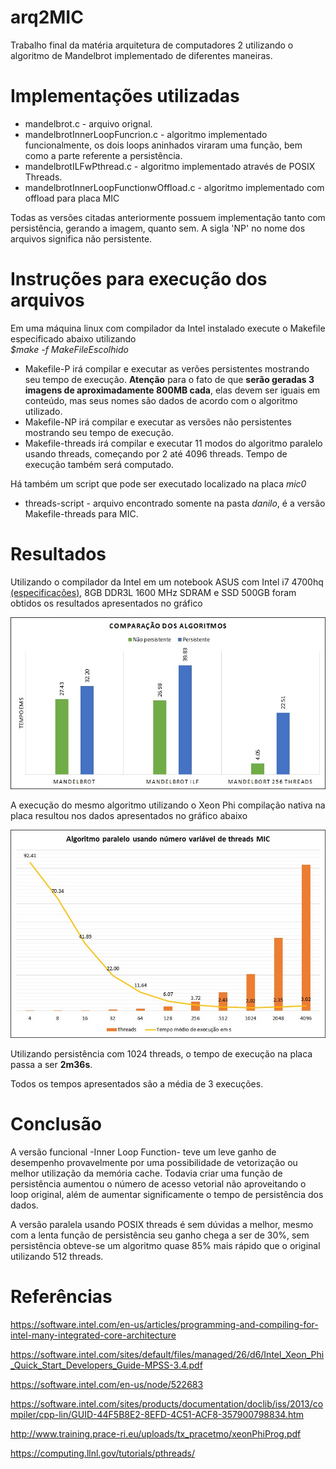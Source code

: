 # arq2MIC
Trabalho final da matéria arquitetura de computadores 2 utilizando o algoritmo de Mandelbrot implementado de diferentes maneiras.

# Implementações utilizadas
- mandelbrot.c - arquivo orignal.  
- mandelbrotInnerLoopFuncrion.c - algoritmo implementado funcionalmente, os dois loops aninhados viraram uma função, bem  como a parte referente a persistência.  
- mandelbrotILFwPthread.c - algoritmo implementado através de POSIX Threads.  
- mandelbrotInnerLoopFunctionwOffload.c - algoritmo implementado com offload para placa MIC

Todas as versões citadas anteriormente possuem implementação tanto com persistência, gerando a imagem, quanto sem. A sigla 'NP' no nome dos arquivos significa não persistente.

# Instruções para execução dos arquivos
Em uma máquina linux com compilador da Intel instalado execute o Makefile especificado abaixo utilizando  
*$make -f MakeFileEscolhido*
- Makefile-P irá compilar e executar as verões persistentes mostrando seu tempo de execução. **Atenção** para o fato de que **serão geradas 3 imagens de aproximadamente 800MB cada**, elas devem ser iguais em conteúdo, mas seus nomes são dados de acordo com o algoritmo utilizado.
- Makefile-NP irá compilar e executar as versões não persistentes mostrando seu tempo de execução.
- Makefile-threads irá compilar e executar 11 modos do algoritmo paralelo usando threads, começando por 2 até 4096 threads. Tempo de execução também será computado.  

Há também um script que pode ser executado localizado na placa *mic0*
- threads-script - arquivo encontrado somente na pasta *danilo*, é a versão Makefile-threads para MIC.

# Resultados
Utilizando o compilador da Intel em um notebook ASUS com Intel i7 4700hq [(especificações)](http://ark.intel.com/products/75116/Intel-Core-i7-4700HQ-Processor-6M-Cache-up-to-3_40-GHz), 8GB DDR3L 1600 MHz SDRAM e SSD 500GB foram obtidos os resultados apresentados no gráfico

![Notebook Asus N550J com SSD](https://github.com/dcardos/arq2MIC/blob/master/Graficos/PvsNP.jpg)



A execução do mesmo algoritmo utilizando o Xeon Phi compilação nativa na placa resultou nos dados apresentados no gráfico abaixo

![MIC threads](https://github.com/dcardos/arq2MIC/blob/master/Graficos/threads-MIC.jpg)

Utilizando persistência com 1024 threads, o tempo de execução na placa passa a ser **2m36s**.

Todos os tempos apresentados são a média de 3 execuções.

# Conclusão
A versão funcional -Inner Loop Function- teve um leve ganho de desempenho provavelmente por uma possibilidade de vetorização ou melhor utilização da memória cache. Todavia criar uma função de persistência aumentou o número de acesso vetorial não aproveitando o loop original, além de aumentar significamente o tempo de persistência dos dados.

A versão paralela usando POSIX threads é sem dúvidas a melhor, mesmo com a lenta função de persistência seu ganho chega a ser de 30%, sem persistência obteve-se um algoritmo quase 85% mais rápido que o original utilizando 512 threads.


# Referências
https://software.intel.com/en-us/articles/programming-and-compiling-for-intel-many-integrated-core-architecture

https://software.intel.com/sites/default/files/managed/26/d6/Intel_Xeon_Phi_Quick_Start_Developers_Guide-MPSS-3.4.pdf

https://software.intel.com/en-us/node/522683

https://software.intel.com/sites/products/documentation/doclib/iss/2013/compiler/cpp-lin/GUID-44F5B8E2-8EFD-4C51-ACF8-357900798834.htm

http://www.training.prace-ri.eu/uploads/tx_pracetmo/xeonPhiProg.pdf

https://computing.llnl.gov/tutorials/pthreads/
